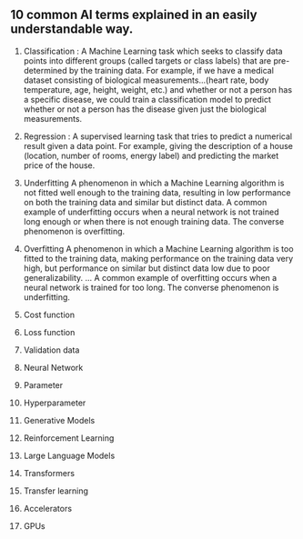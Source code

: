 ## 10 common AI terms explained in an easily understandable way.

1. Classification : 
A Machine Learning task which seeks to classify data points into different groups (called targets or class labels) that are pre-determined by the training data. For example, if we have a medical dataset consisting of biological measurements...(heart rate, body temperature, age, height, weight, etc.) and whether or not a person has a specific disease, we could train a classification model to predict whether or not a person has the disease given just the biological measurements.

2. Regression :
A supervised learning task that tries to predict a numerical result given a data point. For example, giving the description of a house (location, number of rooms, energy label) and predicting the market price of the house.

3. Underfitting
A phenomenon in which a Machine Learning algorithm is not fitted well enough to the training data, resulting in low performance on both the training data and similar but distinct data. A common example of underfitting occurs when a neural network is not trained long enough or when there is not enough training data. The converse phenomenon is overfitting.

4. Overfitting
A phenomenon in which a Machine Learning algorithm is too fitted to the training data, making performance on the training data very high, but performance on similar but distinct data low due to poor generalizability. ... A common example of overfitting occurs when a neural network is trained for too long. The converse phenomenon is underfitting.

5. Cost function
6. Loss function
7. Validation data
8. Neural Network
9. Parameter
10. Hyperparameter
11. Generative Models
12. Reinforcement Learning
13. Large Language Models
14. Transformers
15. Transfer learning
16. Accelerators
17. GPUs
